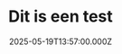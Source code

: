 ---
title: Dit is een test
date: 2025-05-19T13:57:00.000Z
draft: false
tags:
  - ethiek
  - filosofie
categories: []
summary: summary
cover:
  relative: true
  image: /uploads/selection_002.png
  alt: Face
  caption: test if this works
  hiddenInList: true
ShowToc: true
---
